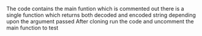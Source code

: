 The code contains the main funtion which is commented out there is a single function which returns both decoded and encoded string depending upon the argument passed
After cloning run the code and uncomment the main function to test 
